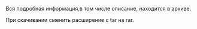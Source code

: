 Вся подробная информация,в том числе описание, находится в архиве.

При скачивании сменить расширение с tar на rar.
